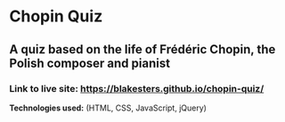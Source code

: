 # Chopin Quiz
## A quiz based on the life of Frédéric Chopin, the Polish composer and pianist

### Link to live site: https://blakesters.github.io/chopin-quiz/

**Technologies used:** 
(HTML, CSS, JavaScript, jQuery)
